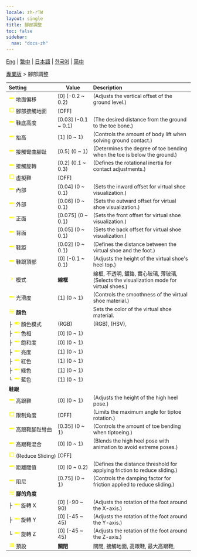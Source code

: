 ```yaml
---
locale: zh-rTW
layout: single
title: 腳部調整
toc: false
sidebar:
  nav: "docs-zh"
---
```

[Eng](/dancexr/menu/2025.4/actor/feet_adjustment) | [繁中](/tw/dancexr/menu/2025.4/actor/feet_adjustment) | [日本語](/jp/dancexr/menu/2025.4/actor/feet_adjustment) | [한국어](/kr/dancexr/menu/2025.4/actor/feet_adjustment) | [简中](/zh/dancexr/menu/2025.4/actor/feet_adjustment)

[專業版](../menu#專業版) > 腳部調整



| Setting | Value | Description |
| :--- | --- | :--- |
|<nobr><img src="/images/icon/ic_slider.png" alt="slider icon"/> 地面偏移</nobr>| [0] (-0.2 ~ 0.2) | (Adjusts the vertical offset of the ground level.)
|<nobr><img src="/images/icon/ic_check_off.png" alt="check off icon"/> 腳部接觸地面</nobr>| [OFF] | 
|<nobr><img src="/images/icon/ic_slider.png" alt="slider icon"/> 鞋底高度</nobr>| [0.03] (-0.1 ~ 0.1) | (The desired distance from the ground to the toe bone.)
|<nobr><img src="/images/icon/ic_slider.png" alt="slider icon"/> 抬高</nobr>| [1] (0 ~ 1) | (Controls the amount of body lift when solving ground contact.)
|<nobr><img src="/images/icon/ic_slider.png" alt="slider icon"/> 接觸彎曲腳趾</nobr>| [0.5] (0 ~ 1) | (Determines the degree of toe bending when the toe is below the ground.)
|<nobr><img src="/images/icon/ic_slider.png" alt="slider icon"/> 接觸旋轉</nobr>| [0.2] (0.1 ~ 0.3) | (Defines the rotational inertia for contact adjustments.)
|<nobr><img src="/images/icon/ic_check_off.png" alt="check off icon"/> 虛擬鞋</nobr>| [OFF] | 
|<nobr><img src="/images/icon/ic_slider.png" alt="slider icon"/> 內部</nobr>| [0.04] (0 ~ 0.1) | (Sets the inward offset for virtual shoe visualization.)
|<nobr><img src="/images/icon/ic_slider.png" alt="slider icon"/> 外部</nobr>| [0.06] (0 ~ 0.1) | (Sets the outward offset for virtual shoe visualization.)
|<nobr><img src="/images/icon/ic_slider.png" alt="slider icon"/> 正面</nobr>| [0.075] (0 ~ 0.1) | (Sets the front offset for virtual shoe visualization.)
|<nobr><img src="/images/icon/ic_slider.png" alt="slider icon"/> 背面</nobr>| [0.05] (0 ~ 0.1) | (Sets the back offset for virtual shoe visualization.)
|<nobr><img src="/images/icon/ic_slider.png" alt="slider icon"/> 鞋距</nobr>| [0.02] (0 ~ 0.1) | (Defines the distance between the virtual shoe and the foot.)
|<nobr><img src="/images/icon/ic_slider.png" alt="slider icon"/> 鞋跟頂部</nobr>| [0] (-0.1 ~ 0.1) | (Adjusts the height of the virtual shoe's heel top.)
|<nobr><img src="/images/icon/ic_chevron.png" alt="chevron icon"/> 模式</nobr>| **線框** | 線框, 不透明, 鍍鉻, 實心玻璃, 薄玻璃, <br/>(Selects the visualization mode for virtual shoes.) |
|<nobr><img src="/images/icon/ic_slider.png" alt="slider icon"/> 光滑度</nobr>| [1] (0 ~ 1) | (Controls the smoothness of the virtual shoe material.)
|<nobr><img src="/images/icon/ic_tune.png" alt="tune icon"/> <b>顏色</b></nobr>| | Sets the color of the virtual shoe material.
|<nobr>├&nbsp;<img src="/images/icon/ic_toggle_on.png" alt="toggle on icon"/> 顏色模式</nobr>| (RGB) | (RGB), (HSV), 
|<nobr>├&nbsp;<img src="/images/icon/ic_slider.png" alt="slider icon"/> 色相</nobr>| [0] (0 ~ 1) | 
|<nobr>├&nbsp;<img src="/images/icon/ic_slider.png" alt="slider icon"/> 飽和度</nobr>| [0] (0 ~ 1) | 
|<nobr>├&nbsp;<img src="/images/icon/ic_slider.png" alt="slider icon"/> 亮度</nobr>| [1] (0 ~ 1) | 
|<nobr>├&nbsp;<img src="/images/icon/ic_slider.png" alt="slider icon"/> 紅色</nobr>| [1] (0 ~ 1) | 
|<nobr>├&nbsp;<img src="/images/icon/ic_slider.png" alt="slider icon"/> 綠色</nobr>| [1] (0 ~ 1) | 
|<nobr>└&nbsp;<img src="/images/icon/ic_slider.png" alt="slider icon"/> 藍色</nobr>| [1] (0 ~ 1) | 
|<nobr> <b>鞋跟</b></nobr>|| 
|<nobr><img src="/images/icon/ic_slider.png" alt="slider icon"/> 高跟鞋</nobr>| [0] (0 ~ 1) | (Adjusts the height of the high heel pose.)
|<nobr><img src="/images/icon/ic_check_off.png" alt="check off icon"/> 限制角度</nobr>| [OFF] | (Limits the maximum angle for tiptoe rotation.)
|<nobr><img src="/images/icon/ic_slider.png" alt="slider icon"/> 高跟鞋腳趾彎曲</nobr>| [0.35] (0 ~ 1) | (Controls the amount of toe bending when tiptoeing.)
|<nobr><img src="/images/icon/ic_slider.png" alt="slider icon"/> 高跟鞋混合</nobr>| [0] (0 ~ 1) | (Blends the high heel pose with animation to avoid extreme poses.)
|<nobr><img src="/images/icon/ic_check_off.png" alt="check off icon"/> (Reduce Sliding)</nobr>| [OFF] | 
|<nobr><img src="/images/icon/ic_slider.png" alt="slider icon"/> 距離閾值</nobr>| [0] (0 ~ 0.2) | (Defines the distance threshold for applying friction to reduce sliding.)
|<nobr><img src="/images/icon/ic_slider.png" alt="slider icon"/> 阻尼</nobr>| [0.75] (0 ~ 1) | (Controls the damping factor for friction applied to reduce sliding.)
|<nobr><img src="/images/icon/ic_tune.png" alt="tune icon"/> <b>腳的角度</b></nobr>| | 
|<nobr>├&nbsp;<img src="/images/icon/ic_slider.png" alt="slider icon"/> 旋轉 X</nobr>| [0] (-90 ~ 90) | (Adjusts the rotation of the foot around the X-axis.)
|<nobr>├&nbsp;<img src="/images/icon/ic_slider.png" alt="slider icon"/> 旋轉 Y</nobr>| [0] (-45 ~ 45) | (Adjusts the rotation of the foot around the Y-axis.)
|<nobr>└&nbsp;<img src="/images/icon/ic_slider.png" alt="slider icon"/> 旋轉 Z</nobr>| [0] (-45 ~ 45) | (Adjusts the rotation of the foot around the Z-axis.)
|<nobr><img src="/images/icon/ic_list.png" alt="list icon"/> 預設</nobr>| **關閉** | 關閉, 接觸地面, 高跟鞋, 最大高跟鞋,  |
